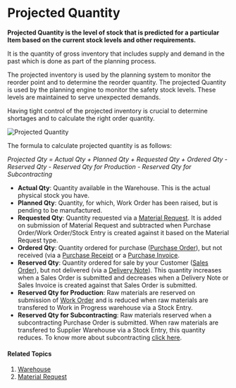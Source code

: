 <!-- add-breadcrumbs -->
# Projected Quantity

**Projected Quantity is the level of stock that is predicted for a particular Item based on the current stock levels and other requirements.**

It is the quantity of gross inventory that includes supply and demand in the past which
is done as part of the planning process.

The projected inventory is used by the planning system to monitor the reorder
point and to determine the reorder quantity. The projected Quantity is used by
the planning engine to monitor the safety stock levels. These levels are
maintained to serve unexpected demands.

Having tight control of the projected inventory is crucial to determine
shortages and to calculate the right order quantity.

<img class="screenshot" alt="Projected Quantity" src="{{docs_base_url}}/v12/assets/img/stock/projected_quantity.png">

The formula to calculate projected quantity is as follows:

*Projected Qty = Actual Qty + Planned Qty + Requested Qty + Ordered Qty - Reserved Qty - Reserved Qty for Production - Reserved Qty for Subcontracting*

* **Actual Qty**: Quantity available in the Warehouse. This is the actual physical stock you have.
* **Planned Qty**: Quantity, for which, Work Order has been raised, but is pending to be manufactured.
* **Requested Qty**: Quantity requested via a [Material Request](/docs/v12/user/manual/en/stock/material-request). It is added on submission of Material Request and subtracted when Purchase Order/Work Order/Stock Entry is created against it based on the Material Request type.
* **Ordered Qty**: Quantity ordered for purchase ([Purchase Order](/docs/v12/user/manual/en/buying/purchase-order)), but not received (via a [Purchase Receipt](/docs/v12/user/manual/en/stock/purchase-receipt) or a [Purchase Invoice](/docs/v12/user/manual/en/accounts/purchase-invoice).
* **Reserved Qty**: Quantity ordered for sale by your Customer ([Sales Order](/docs/v12/user/manual/en/selling/sales-order)), but not delivered (via a [Delivery Note](/docs/v12/user/manual/en/stock/delivery-note)). This quantity increases when a Sales Order is submitted and decreases when a Delivery Note or Sales Invoice is created against that Sales Order is submitted.
* **Reserved Qty for Production**: Raw materials are reserved on submission of [Work Order](/docs/v12/user/manual/en/manufacturing/work-order) and is reduced when raw materials are transfered to Work in Progress warehouse via a Stock Entry.
* **Reserved Qty for Subcontracting**: Raw materials reserved when a subcontracting Purchase Order is submitted. When raw materials are transfered to Supplier Warehouse via a Stock Entry, this quantity reduces. To know more about subcontracting [click here](/docs/v12/user/manual/en/manufacturing/subcontracting).

#### Related Topics
1. [Warehouse](/docs/v12/user/manual/en/stock/warehouse)
1. [Material Request](/docs/v12/user/manual/en/stock/material-request)